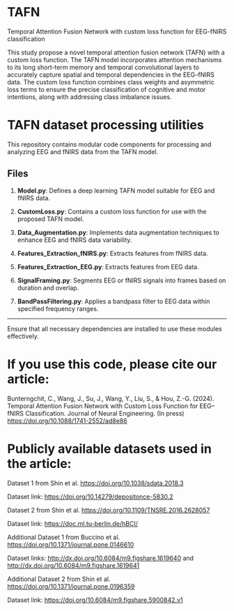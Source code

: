 # TAFN
Temporal Attention Fusion Network with custom loss function for EEG-fNIRS classification

This study propose a novel temporal attention fusion network (TAFN) with a custom loss function. The TAFN model incorporates attention mechanisms to its long short-term memory and temporal convolutional layers to accurately capture spatial and temporal dependencies in the EEG–fNIRS data. The custom loss function combines class weights and asymmetric loss terms to ensure the precise classification of cognitive and motor intentions, along with addressing class imbalance issues.

# TAFN dataset processing utilities
This repository contains modular code components for processing and analyzing EEG and fNIRS data from the TAFN model.

## Files

1. **Model.py**: Defines a deep learning TAFN model suitable for EEG and fNIRS data.

2. **CustomLoss.py**: Contains a custom loss function for use with the proposed TAFN model.

3. **Data_Augmentation.py**: Implements data augmentation techniques to enhance EEG and fNIRS data variability.

4. **Features_Extraction_fNIRS.py**: Extracts features from fNIRS data.

5. **Features_Extraction_EEG.py**: Extracts features from EEG data.

6. **SignalFraming.py**: Segments EEG or fNIRS signals into frames based on duration and overlap.

7. **BandPassFiltering.py**: Applies a bandpass filter to EEG data within specified frequency ranges.

---

Ensure that all necessary dependencies are installed to use these modules effectively.

# If you use this code, please cite our article:

Bunterngchit, C., Wang, J., Su, J., Wang, Y., Liu, S., & Hou, Z.-G. (2024). Temporal Attention Fusion Network with Custom Loss Function for EEG–fNIRS Classification. Journal of Neural Engineering. (In press) https://doi.org/10.1088/1741-2552/ad8e86

# Publicly available datasets used in the article:

Dataset 1 from Shin et al. https://doi.org/10.1038/sdata.2018.3

Dataset link: https://doi.org/10.14279/depositonce-5830.2

Dataset 2 from Shin et al. https://doi.org/10.1109/TNSRE.2016.2628057

Dataset link: https://doc.ml.tu-berlin.de/hBCI/

Additional Dataset 1 from Buccino et al. https://doi.org/10.1371/journal.pone.0146610

Dataset links: http://dx.doi.org/10.6084/m9.figshare.1619640 and http://dx.doi.org/10.6084/m9.figshare.1619641

Additional Dataset 2 from Shin et al. https://doi.org/10.1371/journal.pone.0196359

Dataset link: https://doi.org/10.6084/m9.figshare.5900842.v1


